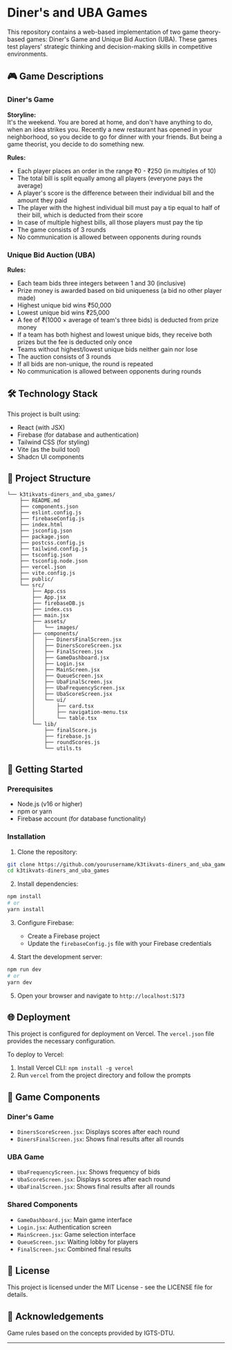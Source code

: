 # Diner's and UBA Games

This repository contains a web-based implementation of two game theory-based games: Diner's Game and Unique Bid Auction (UBA). These games test players' strategic thinking and decision-making skills in competitive environments.

## 🎮 Game Descriptions

### Diner's Game

**Storyline:**  
It's the weekend. You are bored at home, and don't have anything to do, when an idea strikes you. Recently a new restaurant has opened in your neighborhood, so you decide to go for dinner with your friends. But being a game theorist, you decide to do something new.

**Rules:**
- Each player places an order in the range ₹0 - ₹250 (in multiples of 10)
- The total bill is split equally among all players (everyone pays the average)
- A player's score is the difference between their individual bill and the amount they paid
- The player with the highest individual bill must pay a tip equal to half of their bill, which is deducted from their score
- In case of multiple highest bills, all those players must pay the tip
- The game consists of 3 rounds
- No communication is allowed between opponents during rounds

### Unique Bid Auction (UBA)

**Rules:**
- Each team bids three integers between 1 and 30 (inclusive)
- Prize money is awarded based on bid uniqueness (a bid no other player made)
- Highest unique bid wins ₹50,000
- Lowest unique bid wins ₹25,000
- A fee of ₹(1000 × average of team's three bids) is deducted from prize money
- If a team has both highest and lowest unique bids, they receive both prizes but the fee is deducted only once
- Teams without highest/lowest unique bids neither gain nor lose
- The auction consists of 3 rounds
- If all bids are non-unique, the round is repeated
- No communication is allowed between opponents during rounds

## 🛠️ Technology Stack

This project is built using:
- React (with JSX)
- Firebase (for database and authentication)
- Tailwind CSS (for styling)
- Vite (as the build tool)
- Shadcn UI components

## 📁 Project Structure

```
└── k3tikvats-diners_and_uba_games/
    ├── README.md
    ├── components.json
    ├── eslint.config.js
    ├── firebaseConfig.js
    ├── index.html
    ├── jsconfig.json
    ├── package.json
    ├── postcss.config.js
    ├── tailwind.config.js
    ├── tsconfig.json
    ├── tsconfig.node.json
    ├── vercel.json
    ├── vite.config.js
    ├── public/
    └── src/
        ├── App.css
        ├── App.jsx
        ├── firebaseDB.js
        ├── index.css
        ├── main.jsx
        ├── assets/
        │   └── images/
        ├── components/
        │   ├── DinersFinalScreen.jsx
        │   ├── DinersScoreScreen.jsx
        │   ├── FinalScreen.jsx
        │   ├── GameDashboard.jsx
        │   ├── Login.jsx
        │   ├── MainScreen.jsx
        │   ├── QueueScreen.jsx
        │   ├── UbaFinalScreen.jsx
        │   ├── UbaFrequencyScreen.jsx
        │   ├── UbaScoreScreen.jsx
        │   └── ui/
        │       ├── card.tsx
        │       ├── navigation-menu.tsx
        │       └── table.tsx
        └── lib/
            ├── finalScore.js
            ├── firebase.js
            ├── roundScores.js
            └── utils.ts
```

## 🚀 Getting Started

### Prerequisites
- Node.js (v16 or higher)
- npm or yarn
- Firebase account (for database functionality)

### Installation

1. Clone the repository:
```bash
git clone https://github.com/yourusername/k3tikvats-diners_and_uba_games.git
cd k3tikvats-diners_and_uba_games
```

2. Install dependencies:
```bash
npm install
# or
yarn install
```

3. Configure Firebase:
   - Create a Firebase project
   - Update the `firebaseConfig.js` file with your Firebase credentials

4. Start the development server:
```bash
npm run dev
# or
yarn dev
```

5. Open your browser and navigate to `http://localhost:5173`

## 🌐 Deployment

This project is configured for deployment on Vercel. The `vercel.json` file provides the necessary configuration.

To deploy to Vercel:
1. Install Vercel CLI: `npm install -g vercel`
2. Run `vercel` from the project directory and follow the prompts

## 🔧 Game Components

### Diner's Game
- `DinersScoreScreen.jsx`: Displays scores after each round
- `DinersFinalScreen.jsx`: Shows final results after all rounds

### UBA Game
- `UbaFrequencyScreen.jsx`: Shows frequency of bids
- `UbaScoreScreen.jsx`: Displays scores after each round
- `UbaFinalScreen.jsx`: Shows final results after all rounds

### Shared Components
- `GameDashboard.jsx`: Main game interface
- `Login.jsx`: Authentication screen
- `MainScreen.jsx`: Game selection interface
- `QueueScreen.jsx`: Waiting lobby for players
- `FinalScreen.jsx`: Combined final results

## 📝 License

This project is licensed under the MIT License - see the LICENSE file for details.

## 🙏 Acknowledgements

Game rules based on the concepts provided by IGTS-DTU.

---






